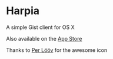 Harpia
===========

A simple Gist client for OS X

Also available on the [App Store](https://itunes.apple.com/us/app/harpia/id956307528)

Thanks to [Per Lööv](http://perloov.com) for the awesome icon
